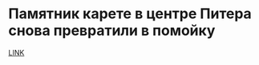 # Памятник карете в центре Питера снова превратили в помойку 



[LINK](https://varlamov.ru/3157648.html)